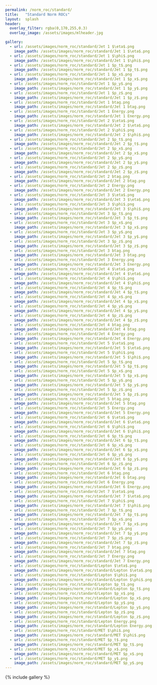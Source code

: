 ```yaml
---
permalink: /norm_roc/standard/
title:   "Standard Norm ROCs"
layout:  splash
header:
  overlay_filter: rgba(0,170,255,0.3)
  overlay_image: /assets/images/mlheader.jpg

gallery:
  - url: /assets/images/norm_roc/standard/Jet 1 $\eta$.png
    image_path: /assets/images/norm_roc/standard/Jet 1 $\eta$.png
  - url: /assets/images/norm_roc/standard/Jet 1 $\phi$.png
    image_path: /assets/images/norm_roc/standard/Jet 1 $\phi$.png
  - url: /assets/images/norm_roc/standard/Jet 1 $p_t$.png
    image_path: /assets/images/norm_roc/standard/Jet 1 $p_t$.png
  - url: /assets/images/norm_roc/standard/Jet 1 $p_x$.png
    image_path: /assets/images/norm_roc/standard/Jet 1 $p_x$.png
  - url: /assets/images/norm_roc/standard/Jet 1 $p_y$.png
    image_path: /assets/images/norm_roc/standard/Jet 1 $p_y$.png
  - url: /assets/images/norm_roc/standard/Jet 1 $p_z$.png
    image_path: /assets/images/norm_roc/standard/Jet 1 $p_z$.png
  - url: /assets/images/norm_roc/standard/Jet 1 btag.png
    image_path: /assets/images/norm_roc/standard/Jet 1 btag.png
  - url: /assets/images/norm_roc/standard/Jet 1 Energy.png
    image_path: /assets/images/norm_roc/standard/Jet 1 Energy.png
  - url: /assets/images/norm_roc/standard/Jet 2 $\eta$.png
    image_path: /assets/images/norm_roc/standard/Jet 2 $\eta$.png
  - url: /assets/images/norm_roc/standard/Jet 2 $\phi$.png
    image_path: /assets/images/norm_roc/standard/Jet 2 $\phi$.png
  - url: /assets/images/norm_roc/standard/Jet 2 $p_t$.png
    image_path: /assets/images/norm_roc/standard/Jet 2 $p_t$.png
  - url: /assets/images/norm_roc/standard/Jet 2 $p_x$.png
    image_path: /assets/images/norm_roc/standard/Jet 2 $p_x$.png
  - url: /assets/images/norm_roc/standard/Jet 2 $p_y$.png
    image_path: /assets/images/norm_roc/standard/Jet 2 $p_y$.png
  - url: /assets/images/norm_roc/standard/Jet 2 $p_z$.png
    image_path: /assets/images/norm_roc/standard/Jet 2 $p_z$.png
  - url: /assets/images/norm_roc/standard/Jet 2 btag.png
    image_path: /assets/images/norm_roc/standard/Jet 2 btag.png
  - url: /assets/images/norm_roc/standard/Jet 2 Energy.png
    image_path: /assets/images/norm_roc/standard/Jet 2 Energy.png
  - url: /assets/images/norm_roc/standard/Jet 3 $\eta$.png
    image_path: /assets/images/norm_roc/standard/Jet 3 $\eta$.png
  - url: /assets/images/norm_roc/standard/Jet 3 $\phi$.png
    image_path: /assets/images/norm_roc/standard/Jet 3 $\phi$.png
  - url: /assets/images/norm_roc/standard/Jet 3 $p_t$.png
    image_path: /assets/images/norm_roc/standard/Jet 3 $p_t$.png
  - url: /assets/images/norm_roc/standard/Jet 3 $p_x$.png
    image_path: /assets/images/norm_roc/standard/Jet 3 $p_x$.png
  - url: /assets/images/norm_roc/standard/Jet 3 $p_y$.png
    image_path: /assets/images/norm_roc/standard/Jet 3 $p_y$.png
  - url: /assets/images/norm_roc/standard/Jet 3 $p_z$.png
    image_path: /assets/images/norm_roc/standard/Jet 3 $p_z$.png
  - url: /assets/images/norm_roc/standard/Jet 3 btag.png
    image_path: /assets/images/norm_roc/standard/Jet 3 btag.png
  - url: /assets/images/norm_roc/standard/Jet 3 Energy.png
    image_path: /assets/images/norm_roc/standard/Jet 3 Energy.png
  - url: /assets/images/norm_roc/standard/Jet 4 $\eta$.png
    image_path: /assets/images/norm_roc/standard/Jet 4 $\eta$.png
  - url: /assets/images/norm_roc/standard/Jet 4 $\phi$.png
    image_path: /assets/images/norm_roc/standard/Jet 4 $\phi$.png
  - url: /assets/images/norm_roc/standard/Jet 4 $p_t$.png
    image_path: /assets/images/norm_roc/standard/Jet 4 $p_t$.png
  - url: /assets/images/norm_roc/standard/Jet 4 $p_x$.png
    image_path: /assets/images/norm_roc/standard/Jet 4 $p_x$.png
  - url: /assets/images/norm_roc/standard/Jet 4 $p_y$.png
    image_path: /assets/images/norm_roc/standard/Jet 4 $p_y$.png
  - url: /assets/images/norm_roc/standard/Jet 4 $p_z$.png
    image_path: /assets/images/norm_roc/standard/Jet 4 $p_z$.png
  - url: /assets/images/norm_roc/standard/Jet 4 btag.png
    image_path: /assets/images/norm_roc/standard/Jet 4 btag.png
  - url: /assets/images/norm_roc/standard/Jet 4 Energy.png
    image_path: /assets/images/norm_roc/standard/Jet 4 Energy.png
  - url: /assets/images/norm_roc/standard/Jet 5 $\eta$.png
    image_path: /assets/images/norm_roc/standard/Jet 5 $\eta$.png
  - url: /assets/images/norm_roc/standard/Jet 5 $\phi$.png
    image_path: /assets/images/norm_roc/standard/Jet 5 $\phi$.png
  - url: /assets/images/norm_roc/standard/Jet 5 $p_t$.png
    image_path: /assets/images/norm_roc/standard/Jet 5 $p_t$.png
  - url: /assets/images/norm_roc/standard/Jet 5 $p_x$.png
    image_path: /assets/images/norm_roc/standard/Jet 5 $p_x$.png
  - url: /assets/images/norm_roc/standard/Jet 5 $p_y$.png
    image_path: /assets/images/norm_roc/standard/Jet 5 $p_y$.png
  - url: /assets/images/norm_roc/standard/Jet 5 $p_z$.png
    image_path: /assets/images/norm_roc/standard/Jet 5 $p_z$.png
  - url: /assets/images/norm_roc/standard/Jet 5 btag.png
    image_path: /assets/images/norm_roc/standard/Jet 5 btag.png
  - url: /assets/images/norm_roc/standard/Jet 5 Energy.png
    image_path: /assets/images/norm_roc/standard/Jet 5 Energy.png
  - url: /assets/images/norm_roc/standard/Jet 6 $\eta$.png
    image_path: /assets/images/norm_roc/standard/Jet 6 $\eta$.png
  - url: /assets/images/norm_roc/standard/Jet 6 $\phi$.png
    image_path: /assets/images/norm_roc/standard/Jet 6 $\phi$.png
  - url: /assets/images/norm_roc/standard/Jet 6 $p_t$.png
    image_path: /assets/images/norm_roc/standard/Jet 6 $p_t$.png
  - url: /assets/images/norm_roc/standard/Jet 6 $p_x$.png
    image_path: /assets/images/norm_roc/standard/Jet 6 $p_x$.png
  - url: /assets/images/norm_roc/standard/Jet 6 $p_y$.png
    image_path: /assets/images/norm_roc/standard/Jet 6 $p_y$.png
  - url: /assets/images/norm_roc/standard/Jet 6 $p_z$.png
    image_path: /assets/images/norm_roc/standard/Jet 6 $p_z$.png
  - url: /assets/images/norm_roc/standard/Jet 6 btag.png
    image_path: /assets/images/norm_roc/standard/Jet 6 btag.png
  - url: /assets/images/norm_roc/standard/Jet 6 Energy.png
    image_path: /assets/images/norm_roc/standard/Jet 6 Energy.png
  - url: /assets/images/norm_roc/standard/Jet 7 $\eta$.png
    image_path: /assets/images/norm_roc/standard/Jet 7 $\eta$.png
  - url: /assets/images/norm_roc/standard/Jet 7 $\phi$.png
    image_path: /assets/images/norm_roc/standard/Jet 7 $\phi$.png
  - url: /assets/images/norm_roc/standard/Jet 7 $p_t$.png
    image_path: /assets/images/norm_roc/standard/Jet 7 $p_t$.png
  - url: /assets/images/norm_roc/standard/Jet 7 $p_x$.png
    image_path: /assets/images/norm_roc/standard/Jet 7 $p_x$.png
  - url: /assets/images/norm_roc/standard/Jet 7 $p_y$.png
    image_path: /assets/images/norm_roc/standard/Jet 7 $p_y$.png
  - url: /assets/images/norm_roc/standard/Jet 7 $p_z$.png
    image_path: /assets/images/norm_roc/standard/Jet 7 $p_z$.png
  - url: /assets/images/norm_roc/standard/Jet 7 btag.png
    image_path: /assets/images/norm_roc/standard/Jet 7 btag.png
  - url: /assets/images/norm_roc/standard/Jet 7 Energy.png
    image_path: /assets/images/norm_roc/standard/Jet 7 Energy.png
  - url: /assets/images/norm_roc/standard/Lepton $\eta$.png
    image_path: /assets/images/norm_roc/standard/Lepton $\eta$.png
  - url: /assets/images/norm_roc/standard/Lepton $\phi$.png
    image_path: /assets/images/norm_roc/standard/Lepton $\phi$.png
  - url: /assets/images/norm_roc/standard/Lepton $p_t$.png
    image_path: /assets/images/norm_roc/standard/Lepton $p_t$.png
  - url: /assets/images/norm_roc/standard/Lepton $p_x$.png
    image_path: /assets/images/norm_roc/standard/Lepton $p_x$.png
  - url: /assets/images/norm_roc/standard/Lepton $p_y$.png
    image_path: /assets/images/norm_roc/standard/Lepton $p_y$.png
  - url: /assets/images/norm_roc/standard/Lepton $p_z$.png
    image_path: /assets/images/norm_roc/standard/Lepton $p_z$.png
  - url: /assets/images/norm_roc/standard/Lepton Energy.png
    image_path: /assets/images/norm_roc/standard/Lepton Energy.png
  - url: /assets/images/norm_roc/standard/MET $\phi$.png
    image_path: /assets/images/norm_roc/standard/MET $\phi$.png
  - url: /assets/images/norm_roc/standard/MET $p_t$.png
    image_path: /assets/images/norm_roc/standard/MET $p_t$.png
  - url: /assets/images/norm_roc/standard/MET $p_x$.png
    image_path: /assets/images/norm_roc/standard/MET $p_x$.png
  - url: /assets/images/norm_roc/standard/MET $p_y$.png
    image_path: /assets/images/norm_roc/standard/MET $p_y$.png
---
```


{% include gallery %}
